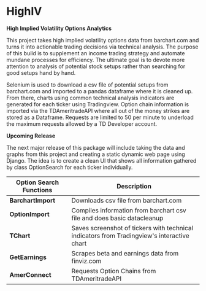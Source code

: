 # HighIV


**High Implied Volatility Options Analytics**


This project takes high implied volatility options data from barchart.com and turns it into actionable trading decisions via technical analysis. The
purpose of this build is to supplement an income trading strategy and automate mundane processes for efficiency. The ultimate goal is to devote more attention
to analysis of potential stock setups rather than searching for good setups hand by hand. 

Selenium is used to download a csv file of potential setups from barchart.com and imported to a pandas dataframe where it is cleaned up. From there, charts
using common technical analysis indicators are generated for each ticker using Tradingview. Option chain information is imported via the TDAmeritradeAPI where
all out of the money strikes are stored as a Dataframe. Requests are limited to 50 per minute to underload the maximum requests allowed by a TD Developer account.


**Upcoming Release**


The next major release of this package will include taking the data and graphs from this project and creating a static dynamic web page using Django.
The idea is to create a clean UI that shows all information gathered by class OptionSearch for each ticker individually.


| Option Search Functions | Description |
|---------------------------|---------------------------|
|     **BarchartImport**                   |      Downloads csv file from barchart.com             |
|     **OptionImport**                   |      Compiles information from barchart csv file and does basic datacleanup            |
|     **TChart**                   |      Saves screenshot of tickers with technical indicators from Tradingview's interactive chart            |
|     **GetEarnings**                   |      Scrapes beta and earnings data from finviz.com             |
|     **AmerConnect**                   |      Requests Option Chains from TDAmeritradeAPI            |



